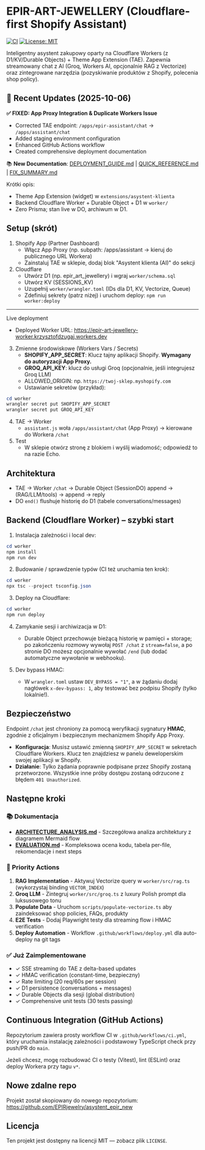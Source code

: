 # EPIR-ART-JEWELLERY (Cloudflare-first Shopify Assistant)

[![CI](https://github.com/EPIRjewelry/asystent_epir_new/actions/workflows/ci.yml/badge.svg)](https://github.com/EPIRjewelry/asystent_epir_new/actions)
[![License: MIT](https://img.shields.io/badge/License-MIT-yellow.svg)](./LICENSE)

Inteligentny asystent zakupowy oparty na Cloudflare Workers (z D1/KV/Durable Objects) + Theme App Extension (TAE). Zapewnia streamowany chat z AI (Groq, Workers AI, opcjonalnie RAG z Vectorize) oraz zintegrowane narzędzia (pozyskiwanie produktów z Shopify, polecenia shop policy).

## 🎉 Recent Updates (2025-10-06)

**✅ FIXED: App Proxy Integration & Duplicate Workers Issue**
- Corrected TAE endpoint: `/apps/epir-assistant/chat` → `/apps/assistant/chat`
- Added staging environment configuration
- Enhanced GitHub Actions workflow
- Created comprehensive deployment documentation

📚 **New Documentation**: [DEPLOYMENT_GUIDE.md](./DEPLOYMENT_GUIDE.md) | [QUICK_REFERENCE.md](./QUICK_REFERENCE.md) | [FIX_SUMMARY.md](./FIX_SUMMARY.md)

Krótki opis:
- Theme App Extension (widget) w `extensions/asystent-klienta`
- Backend Cloudflare Worker + Durable Object + D1 w `worker/`
- Zero Prisma; stan live w DO, archiwum w D1.

## Setup (skrót)
1) Shopify App (Partner Dashboard)
   - Włącz App Proxy (np. subpath: /apps/assistant → kieruj do publicznego URL Workera)
   - Zainstaluj TAE w sklepie, dodaj blok "Asystent klienta (AI)" do sekcji
2) Cloudflare
   - Utwórz D1 (np. epir_art_jewellery) i wgraj `worker/schema.sql`
   - Utwórz KV (SESSIONS_KV)
   - Uzupełnij `worker/wrangler.toml` (IDs dla D1, KV, Vectorize, Queue)
   - Zdefiniuj sekrety (patrz niżej) i uruchom deploy: `npm run worker:deploy`

---

Live deployment
- Deployed Worker URL: https://epir-art-jewellery-worker.krzysztofdzugaj.workers.dev

3) Zmienne środowiskowe (Workers Vars / Secrets)
   - **SHOPIFY_APP_SECRET**: Klucz tajny aplikacji Shopify. **Wymagany do autoryzacji App Proxy.**
   - **GROQ_API_KEY**: klucz do usługi Groq (opcjonalnie, jeśli integrujesz Groq LLM)
   - ALLOWED_ORIGIN: np. `https://twoj-sklep.myshopify.com`
   - Ustawianie sekretów (przykład):

```powershell
cd worker
wrangler secret put SHOPIFY_APP_SECRET
wrangler secret put GROQ_API_KEY
```

4) TAE → Worker
   - `assistant.js` woła `/apps/assistant/chat` (App Proxy) → kierowane do Workera `/chat`
5) Test
   - W sklepie otwórz stronę z blokiem i wyślij wiadomość; odpowiedź to na razie Echo.

## Architektura
- TAE → Worker `/chat` → Durable Object (SessionDO) append → (RAG/LLM/tools) → append → reply
- DO `end()` flushuje historię do D1 (tabele conversations/messages)

## Backend (Cloudflare Worker) – szybki start

1. Instalacja zależności i local dev:

```powershell
cd worker
npm install
npm run dev
```

2. Budowanie / sprawdzenie typów (CI też uruchamia ten krok):

```powershell
cd worker
npx tsc --project tsconfig.json
```

3. Deploy na Cloudflare:

```powershell
cd worker
npm run deploy
```

4. Zamykanie sesji i archiwizacja w D1:
   - Durable Object przechowuje bieżącą historię w pamięci + storage; po zakończeniu rozmowy wywołaj `POST /chat` z `stream=false`, a po stronie DO możesz opcjonalnie wywołać `/end` (lub dodać automatyczne wywołanie w webhooku).

5. Dev bypass HMAC:
   - W `wrangler.toml` ustaw `DEV_BYPASS = "1"`, a w żądaniu dodaj nagłówek `x-dev-bypass: 1`, aby testować bez podpisu Shopify (tylko lokalnie!).

## Bezpieczeństwo
Endpoint `/chat` jest chroniony za pomocą weryfikacji sygnatury **HMAC**, zgodnie z oficjalnym i bezpiecznym mechanizmem Shopify App Proxy.
- **Konfiguracja**: Musisz ustawić zmienną `SHOPIFY_APP_SECRET` w sekretach Cloudflare Workers. Klucz ten znajdziesz w panelu deweloperskim swojej aplikacji w Shopify.
- **Działanie**: Tylko żądania poprawnie podpisane przez Shopify zostaną przetworzone. Wszystkie inne próby dostępu zostaną odrzucone z błędem `401 Unauthorized`.

## Następne kroki

### 📚 Dokumentacja
- **[ARCHITECTURE_ANALYSIS.md](./ARCHITECTURE_ANALYSIS.md)** - Szczegółowa analiza architektury z diagramem Mermaid flow
- **[EVALUATION.md](./EVALUATION.md)** - Kompleksowa ocena kodu, tabela per-file, rekomendacje i next steps

### 🚀 Priority Actions
1. **RAG Implementation** - Aktywuj Vectorize query w `worker/src/rag.ts` (wykorzystaj binding `VECTOR_INDEX`)
2. **Groq LLM** - Zintegruj `worker/src/groq.ts` z luxury Polish prompt dla luksusowego tonu
3. **Populate Data** - Uruchom `scripts/populate-vectorize.ts` aby zaindeksować shop policies, FAQs, produkty
4. **E2E Tests** - Dodaj Playwright testy dla streaming flow i HMAC verification
5. **Deploy Automation** - Workflow `.github/workflows/deploy.yml` dla auto-deploy na git tags

### ✅ Już Zaimplementowane
- ✓ SSE streaming do TAE z delta-based updates
- ✓ HMAC verification (constant-time, bezpieczny)
- ✓ Rate limiting (20 req/60s per session)
- ✓ D1 persistence (conversations + messages)
- ✓ Durable Objects dla sesji (global distribution)
- ✓ Comprehensive unit tests (30 tests passing)

## Continuous Integration (GitHub Actions)

Repozytorium zawiera prosty workflow CI w `.github/workflows/ci.yml`, który uruchamia instalację zależności i podstawowy TypeScript check przy push/PR do `main`.

Jeżeli chcesz, mogę rozbudować CI o testy (Vitest), lint (ESLint) oraz deploy Workera przy tagu `v*`.

## Nowe zdalne repo

Projekt został skopiowany do nowego repozytorium: https://github.com/EPIRjewelry/asystent_epir_new

## Licencja

Ten projekt jest dostępny na licencji MIT — zobacz plik `LICENSE`.

